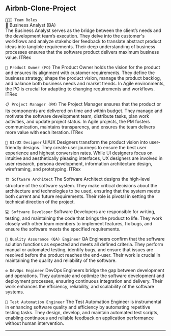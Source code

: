 ## Airbnb-Clone-Project

`🧑‍🤝‍🧑 Team Roles`<br>
🧠 Business Analyst (BA)<br>
The Business Analyst serves as the bridge between the client’s needs and the development team’s execution. They delve into the customer's workflows and analyze stakeholder feedback to translate abstract product ideas into tangible requirements. Their deep understanding of business processes ensures that the software product delivers maximum business value. 
ITRex

`🎯 Product Owner (PO)`
The Product Owner holds the vision for the product and ensures its alignment with customer requirements. They define the business strategy, shape the product vision, manage the product backlog, and balance both business needs and market trends. In Agile environments, the PO is crucial for adapting to changing requirements and workflows. 
ITRex

`📋 Project Manager (PM)`
The Project Manager ensures that the product or its components are delivered on time and within budget. They manage and motivate the software development team, distribute tasks, plan work activities, and update project status. In Agile projects, the PM fosters communication, maintains transparency, and ensures the team delivers more value with each iteration. 
ITRex

`🎨 UI/UX Designer`
UI/UX Designers transform the product vision into user-friendly designs. They create user journeys to ensure the best user experience and highest conversion rates. While UI designers focus on intuitive and aesthetically pleasing interfaces, UX designers are involved in user research, persona development, information architecture design, wireframing, and prototyping. 
ITRex

`🏗️ Software Architect`
The Software Architect designs the high-level structure of the software system. They make critical decisions about the architecture and technologies to be used, ensuring that the system meets both current and future requirements. Their role is pivotal in setting the technical direction of the project.

`💻 Software Developer`
Software Developers are responsible for writing, testing, and maintaining the code that brings the product to life. They work closely with other team members to implement features, fix bugs, and ensure the software meets the specified requirements.

`🧪 Quality Assurance (QA) Engineer`
QA Engineers confirm that the software solution functions as expected and meets all defined criteria. They perform manual or automated testing, identify bugs, and ensure that issues are resolved before the product reaches the end-user. Their work is crucial in maintaining the quality and reliability of the software.

`⚙️ DevOps Engineer`
DevOps Engineers bridge the gap between development and operations. They automate and optimize the software development and deployment processes, ensuring continuous integration and delivery. Their work enhances the efficiency, reliability, and scalability of the software systems.

`🤖 Test Automation Engineer`
The Test Automation Engineer is instrumental in enhancing software quality and efficiency by automating repetitive testing tasks. They design, develop, and maintain automated test scripts, enabling continuous and reliable feedback on application performance without human intervention.

***